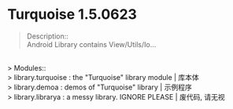 # Turquoise 1.5.0623

> Description::<br />
> Android Library contains View/Utils/Io...<br />
<br />
> Modules::<br />
> library.turquoise : the "Turquoise" library module  |  库本体<br />
> library.demoa : demos of "Turquoise" library  |  示例程序<br />
> library.librarya : a messy library. IGNORE PLEASE  |  废代码, 请无视<br />
